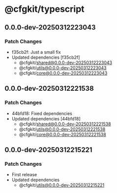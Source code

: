 # @cfgkit/typescript

## 0.0.0-dev-20250312223043

### Patch Changes

- f35cb2f: Just a small fix
- Updated dependencies [f35cb2f]
  - @cfgkit/shared@0.0.0-dev-20250312223043
  - @cfgkit/utils@0.0.0-dev-20250312223043
  - @cfgkit/core@0.0.0-dev-20250312223043

## 0.0.0-dev-20250312221538

### Patch Changes

- 44bfd18: Fixed dependencies
- Updated dependencies [44bfd18]
  - @cfgkit/shared@0.0.0-dev-20250312221538
  - @cfgkit/utils@0.0.0-dev-20250312221538
  - @cfgkit/core@0.0.0-dev-20250312221538

## 0.0.0-dev-20250312215221

### Patch Changes

- First release
- Updated dependencies
  - @cfgkit/utils@0.0.0-dev-20250312215221
